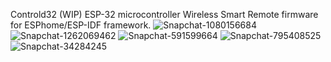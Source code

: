 Controld32
(WIP) ESP-32 microcontroller Wireless Smart Remote firmware for ESPhome/ESP-IDF framework.
![Snapchat-1080156684](https://github.com/henriklud/ControlD32/assets/9981417/9116e74b-0b5d-45b7-bd62-7462314a4199) ![Snapchat-1262069462](https://github.com/henriklud/ControlD32/assets/9981417/3c8d3b19-be58-4a72-bdc8-f0e1dcbd041b)
![Snapchat-591599664](https://github.com/henriklud/ControlD32/assets/9981417/6c5531bc-2a55-43a2-a4fe-622eec496c48) ![Snapchat-795408525](https://github.com/henriklud/ControlD32/assets/9981417/b1846864-144a-42d0-9350-966a354759ff)
![Snapchat-34284245](https://github.com/henriklud/ControlD32/assets/9981417/0e04f29c-135b-4d9b-8eed-c69ef041602e)
